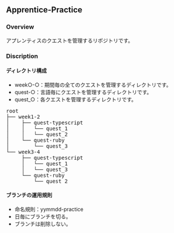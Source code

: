## Apprentice-Practice　　

### Overview

アプレンティスのクエストを管理するリポジトリです。

### Discription

#### ディレクトリ構成　　
- week○-○：期間毎の全てのクエストを管理するディレクトリです。
- quest-○：言語毎にクエストを管理するディレクトリです。
- quest_○：各クエストを管理するディレクトリです。

<pre>
root
├── week1-2
│    ├── quest-typescript
│    │   └── quest_1
│    │   └── quest_2 
│    └── quest-ruby
│        └── quest_3
└── week3-4
     ├── quest-typescript
     │   └── quest_1
     │   └── quest_3
     └── quest-ruby
         └── quest_2
</pre>

#### ブランチの運用規則  
- 命名規則：yymmdd-practice
- 日毎にブランチを切る。
- ブランチは削除しない。
